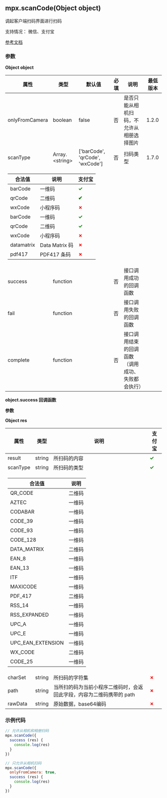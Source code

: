 ## mpx.scanCode(Object object)

调起客户端扫码界面进行扫码

支持情况： 微信、支付宝

[参考文档](https://developers.weixin.qq.com/miniprogram/dev/api/device/scan/wx.scanCode.html)

### 参数

**Object object**

<table>
  <thead>
    <tr>
      <th>属性</th>
      <th>类型</th>
      <th>默认值</th>
      <th>必填</th>
      <th>说明</th>
      <th>最低版本</th>
    </tr>
  </thead>
  <tbody>
    <tr>
      <td>onlyFromCamera</td>
      <td>boolean</td>
      <td>false</td>
      <td>否</td>
      <td>是否只能从相机扫码，不允许从相册选择图片</td>
      <td>1.2.0</td>
    </tr>
    <tr>
      <td>scanType</td>
      <td>Array.&lt;string&gt;</td>
      <td>['barCode', 'qrCode', 'wxCode']</td>
      <td>否</td>
      <td>扫码类型</td>
      <td>1.7.0</td>
    </tr>
    <tr>
      <td colspan="6">
        <table>
            <thead>
              <tr>
                <th>合法值</th>
                <th>说明</th>
                <th>支付宝</th>
              </tr>
            </thead>
            <tbody>
              <tr><td>barCode</td><td>一维码</td><td style="color: green; font-weight: bold;">✓</td></tr>
              <tr><td>qrCode</td><td>二维码</td><td style="color: green; font-weight: bold;">✔</td></tr>
              <tr><td>wxCode</td><td>小程序码</td><td style="color: red; font-weight: bold;">✗</td></tr>
                <tr><td>barCode</td><td>一维码</td><td style="color: green; font-weight: bold;">✓</td></tr>
                <tr><td>qrCode</td><td>二维码</td><td style="color: green; font-weight: bold;">✓</td></tr>
                <tr><td>wxCode</td><td>小程序码</td><td style="color: red; font-weight: bold;">✗</td></tr>
               <tr><td>datamatrix</td><td>Data Matrix 码</td><td style="color: red; font-weight: bold;">✗</td></tr>
               <tr><td>pdf417</td><td>PDF417 条码</td><td style="color: red; font-weight: bold;">✗</td></tr>
            </tbody>
          </table>
      </td>
    </tr>
    <tr>
      <td>success</td>
      <td>function</td>
      <td></td>
      <td>否</td>
      <td>接口调用成功的回调函数</td>
      <td></td>
    </tr>
    <tr>
      <td>fail</td>
      <td>function</td>
      <td></td>
      <td>否</td>
      <td>接口调用失败的回调函数</td>
      <td></td>
    </tr>
    <tr>
      <td>complete</td>
      <td>function</td>
      <td></td>
      <td>否</td>
      <td>接口调用结束的回调函数（调用成功、失败都会执行）</td>
      <td></td>
    </tr>
  </tbody>
</table>


**object.success 回调函数**

**参数**

**Object res**

<table>
  <thead>
    <tr>
      <th>属性</th>
      <th>类型</th>
      <th>说明</th>
      <th>支付宝</th>
    </tr>
  </thead>
  <tbody>
    <tr>
      <td>result</td>
      <td>string</td>
      <td>所扫码的内容</td>
      <td style="color: green; font-weight: bold;">✓</td>
    </tr>
    <tr>
      <td>scanType</td>
      <td>string</td>
      <td>所扫码的类型</td>
      <td style="color: green; font-weight: bold;">✓</td>
    </tr>
    <tr>
      <td colspan="4">
        <table style="width:100%">
          <thead>
            <tr>
              <th>合法值</th>
              <th>说明</th>
            </tr>
          </thead>
          <tbody>
            <tr><td>QR_CODE</td><td>二维码</td></tr>
            <tr><td>AZTEC</td><td>一维码</td></tr>
            <tr><td>CODABAR</td><td>一维码</td></tr>
            <tr><td>CODE_39</td><td>一维码</td></tr>
            <tr><td>CODE_93</td><td>一维码</td></tr>
            <tr><td>CODE_128</td><td>一维码</td></tr>
            <tr><td>DATA_MATRIX</td><td>二维码</td></tr>
            <tr><td>EAN_8</td><td>一维码</td></tr>
            <tr><td>EAN_13</td><td>一维码</td></tr>
            <tr><td>ITF</td><td>一维码</td></tr>
            <tr><td>MAXICODE</td><td>一维码</td></tr>
            <tr><td>PDF_417</td><td>二维码</td></tr>
            <tr><td>RSS_14</td><td>一维码</td></tr>
            <tr><td>RSS_EXPANDED</td><td>一维码</td></tr>
            <tr><td>UPC_A</td><td>一维码</td></tr>
            <tr><td>UPC_E</td><td>一维码</td></tr>
            <tr><td>UPC_EAN_EXTENSION</td><td>一维码</td></tr>
            <tr><td>WX_CODE</td><td>二维码</td></tr>
            <tr><td>CODE_25</td><td>一维码</td></tr>
          </tbody>
        </table>
      </td>
    </tr>
    <tr>
      <td>charSet</td>
      <td>string</td>
      <td>所扫码的字符集</td>
      <td style="color: red; font-weight: bold;">✗</td>
    </tr>
    <tr>
      <td>path</td>
      <td>string</td>
      <td>当所扫的码为当前小程序二维码时，会返回此字段，内容为二维码携带的 path</td>
      <td style="color: red; font-weight: bold;">✗</td>
    </tr>
    <tr>
      <td>rawData</td>
      <td>string</td>
      <td>原始数据，base64编码</td>
      <td style="color: red; font-weight: bold;">✗</td>
    </tr>
  </tbody>
</table>



### 示例代码

```js
// 允许从相机和相册扫码
mpx.scanCode({
  success (res) {
    console.log(res)
  }
})

// 只允许从相机扫码
mpx.scanCode({
  onlyFromCamera: true,
  success (res) {
    console.log(res)
  }
})
```